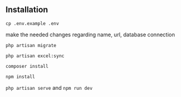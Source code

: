 
## Installation

`cp .env.example .env`

make the needed changes regarding name, url, database connection

`php artisan migrate`

`php artisan excel:sync`

`composer install`

`npm install`

`php artisan serve` and `npm run dev`
